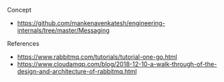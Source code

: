 

Concept
- https://github.com/mankenavenkatesh/engineering-internals/tree/master/Messaging

References
- https://www.rabbitmq.com/tutorials/tutorial-one-go.html
- https://www.cloudamqp.com/blog/2018-12-10-a-walk-through-of-the-design-and-architecture-of-rabbitmq.html